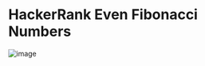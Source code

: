 # HackerRank Even Fibonacci Numbers

![image](https://github.com/kubrakll/HackerRank_EvenFibonaccinumbers/assets/69002604/d6a46d3a-216e-45d5-bd28-e69a5a5d5058)
